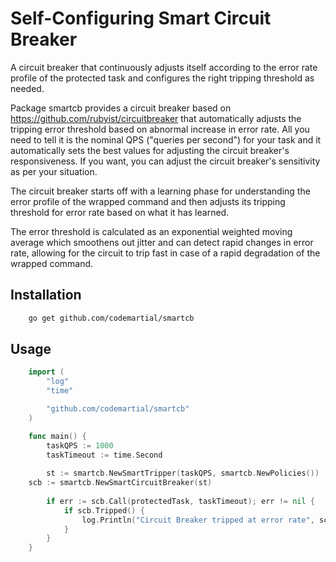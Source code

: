 # Self-Configuring Smart Circuit Breaker
A circuit breaker that continuously adjusts itself according to the error rate profile of the protected task and configures the right tripping threshold as needed.

Package smartcb provides a circuit breaker based on https://github.com/rubyist/circuitbreaker that automatically adjusts the tripping error threshold based on abnormal increase in error rate. All you need to tell it is the nominal QPS ("queries per second") for your task and it automatically sets the best values for adjusting the circuit breaker's responsiveness. If you want, you can adjust the circuit breaker's sensitivity as per your situation.

The circuit breaker starts off with a learning phase for understanding the error profile of the wrapped command and then adjusts its tripping threshold for error rate based on what it has learned.

The error threshold is calculated as an exponential weighted moving average which smoothens out jitter and can detect rapid changes in error rate, allowing for the circuit to trip fast in case of a rapid degradation of the wrapped command.

## Installation
```sh
    go get github.com/codemartial/smartcb
```

## Usage
```go
    import (
        "log"
	    "time"

	    "github.com/codemartial/smartcb"
    )

    func main() {
        taskQPS := 1000
        taskTimeout := time.Second
        
        st := smartcb.NewSmartTripper(taskQPS, smartcb.NewPolicies())
	scb := smartcb.NewSmartCircuitBreaker(st)
	    
        if err := scb.Call(protectedTask, taskTimeout); err != nil {
            if scb.Tripped() {
                log.Println("Circuit Breaker tripped at error rate", scb.ErrorRate(), "Normal error rate was ", st.LearnedRate())
            }
        }
    }
```
